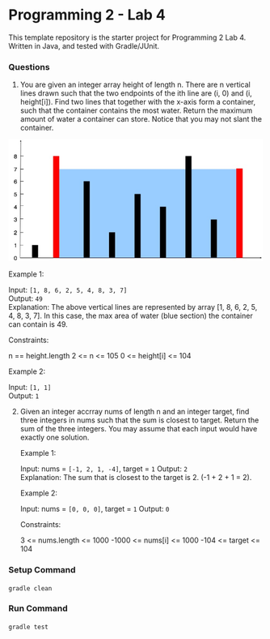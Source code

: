 # Programming 2 - Lab 4

This template repository is the starter project for Programming 2 Lab 4. Written in Java, and tested with Gradle/JUnit.

### Questions

1. You are given an integer array height of length n. There are n vertical lines drawn such that the two endpoints of the ith line are (i, 0) and (i, height[i]). Find two lines that together with the x-axis form a container, such that the container contains the most water. Return the maximum amount of water a container can store. Notice that you may not slant the container.

![](Q1.jpg)

   Example 1:

   Input: `[1, 8, 6, 2, 5, 4, 8, 3, 7]`  
   Output: `49`  
   Explanation: The above vertical lines are represented by array [1, 8, 6, 2, 5, 4, 8, 3, 7]. In this case, the max area of water (blue section) the container can contain is 49.

   Constraints:

   n == height.length
   2 <= n <= 105
   0 <= height[i] <= 104

   Example 2:

   Input: `[1, 1]`  
   Output: `1`

2. Given an integer accrray nums of length n and an integer target, find three integers in nums such that the sum is closest to target. Return the sum of the three integers. You may assume that each input would have exactly one solution.

   Example 1:

   Input: nums = `[-1, 2, 1, -4]`, target = `1`
   Output: `2`  
   Explanation: The sum that is closest to the target is 2. (-1 + 2 + 1 = 2).

   Example 2:

   Input: nums = `[0, 0, 0]`, target = `1`
   Output: `0`

   Constraints:

   3 <= nums.length <= 1000
   -1000 <= nums[i] <= 1000
   -104 <= target <= 104

### Setup Command

`gradle clean`

### Run Command

`gradle test`
